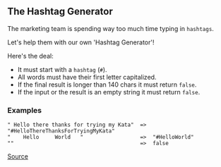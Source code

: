 ## The Hashtag Generator

The marketing team is spending way too much time typing in `hashtags`.

Let's help them with our own 'Hashtag Generator'!

Here's the deal:

-   It must start with a `hashtag` (`#`).
-   All words must have their first letter capitalized.
-   If the final result is longer than 140 chars it must return `false`.
-   If the input or the result is an empty string it must return `false`.

### Examples

```text
" Hello there thanks for trying my Kata"  =>  "#HelloThereThanksForTryingMyKata"
"    Hello     World   "                  =>  "#HelloWorld"
""                                        =>  false
```

[Source](https://www.codewars.com/kata/52449b062fb80683ec000024/train/python)